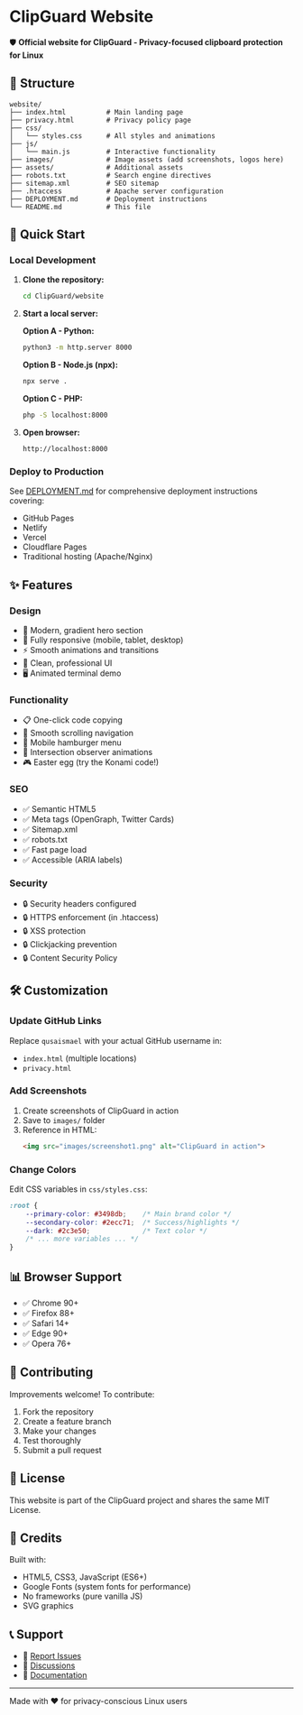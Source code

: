 # ClipGuard Website

🛡️ **Official website for ClipGuard - Privacy-focused clipboard protection for Linux**

## 📁 Structure

```
website/
├── index.html          # Main landing page
├── privacy.html        # Privacy policy page
├── css/
│   └── styles.css      # All styles and animations
├── js/
│   └── main.js         # Interactive functionality
├── images/             # Image assets (add screenshots, logos here)
├── assets/             # Additional assets
├── robots.txt          # Search engine directives
├── sitemap.xml         # SEO sitemap
├── .htaccess           # Apache server configuration
├── DEPLOYMENT.md       # Deployment instructions
└── README.md           # This file
```

## 🚀 Quick Start

### Local Development

1. **Clone the repository:**
   ```bash
   cd ClipGuard/website
   ```

2. **Start a local server:**
   
   **Option A - Python:**
   ```bash
   python3 -m http.server 8000
   ```
   
   **Option B - Node.js (npx):**
   ```bash
   npx serve .
   ```
   
   **Option C - PHP:**
   ```bash
   php -S localhost:8000
   ```

3. **Open browser:**
   ```
   http://localhost:8000
   ```

### Deploy to Production

See [DEPLOYMENT.md](DEPLOYMENT.md) for comprehensive deployment instructions covering:
- GitHub Pages
- Netlify
- Vercel
- Cloudflare Pages
- Traditional hosting (Apache/Nginx)

## ✨ Features

### Design
- 🎨 Modern, gradient hero section
- 📱 Fully responsive (mobile, tablet, desktop)
- ⚡ Smooth animations and transitions
- 🌙 Clean, professional UI
- 🖥️ Animated terminal demo

### Functionality
- 📋 One-click code copying
- 🔗 Smooth scrolling navigation
- 📱 Mobile hamburger menu
- 🎯 Intersection observer animations
- 🎮 Easter egg (try the Konami code!)

### SEO
- ✅ Semantic HTML5
- ✅ Meta tags (OpenGraph, Twitter Cards)
- ✅ Sitemap.xml
- ✅ robots.txt
- ✅ Fast page load
- ✅ Accessible (ARIA labels)

### Security
- 🔒 Security headers configured
- 🔒 HTTPS enforcement (in .htaccess)
- 🔒 XSS protection
- 🔒 Clickjacking prevention
- 🔒 Content Security Policy

## 🛠️ Customization

### Update GitHub Links
Replace `qusaismael` with your actual GitHub username in:
- `index.html` (multiple locations)
- `privacy.html`

### Add Screenshots
1. Create screenshots of ClipGuard in action
2. Save to `images/` folder
3. Reference in HTML:
   ```html
   <img src="images/screenshot1.png" alt="ClipGuard in action">
   ```

### Change Colors
Edit CSS variables in `css/styles.css`:
```css
:root {
    --primary-color: #3498db;    /* Main brand color */
    --secondary-color: #2ecc71;  /* Success/highlights */
    --dark: #2c3e50;             /* Text color */
    /* ... more variables ... */
}
```

## 📊 Browser Support

- ✅ Chrome 90+
- ✅ Firefox 88+
- ✅ Safari 14+
- ✅ Edge 90+
- ✅ Opera 76+

## 🤝 Contributing

Improvements welcome! To contribute:

1. Fork the repository
2. Create a feature branch
3. Make your changes
4. Test thoroughly
5. Submit a pull request

## 📝 License

This website is part of the ClipGuard project and shares the same MIT License.

## 🙏 Credits

Built with:
- HTML5, CSS3, JavaScript (ES6+)
- Google Fonts (system fonts for performance)
- No frameworks (pure vanilla JS)
- SVG graphics

## 📞 Support

- 🐛 [Report Issues](https://github.com/qusaismael/ClipGuard/issues)
- 💬 [Discussions](https://github.com/qusaismael/ClipGuard/discussions)
- 📖 [Documentation](https://github.com/qusaismael/ClipGuard#readme)

---

Made with ❤️ for privacy-conscious Linux users

